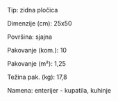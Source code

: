 Tip: zidna pločica

Dimenzije (cm): 25x50

Površina: sjajna

Pakovanje (kom.): 10

Pakovanje (m²): 1,25

Težina pak. (kg): 17,8

Namena: enterijer - kupatila, kuhinje